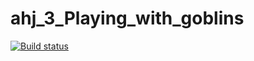 # ahj_3_Playing_with_goblins 

[![Build status](https://ci.appveyor.com/api/projects/status/i3wowj76iim0nthc?svg=true)](https://ci.appveyor.com/project/SergeStepanov/ahj-3-playing-with-goblins)
